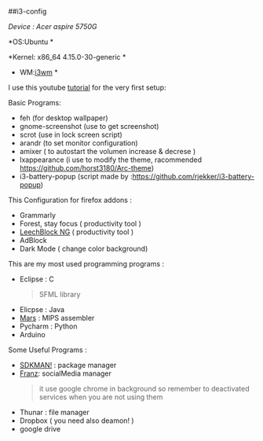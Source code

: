 ##i3-config

*Device : Acer aspire 5750G*

*OS:Ubuntu *

*Kernel: x86_64 4.15.0-30-generic *

* WM:[i3wm](https://i3wm.org/) *

I use this youtube [tutorial](https://www.youtube.com/watch?v=j1I63wGcvU4&list=PL5ze0DjYv5DbCv9vNEzFmP6sU7ZmkGzcf) for the very first setup:

Basic Programs:
* feh (for desktop wallpaper)
* gnome-screenshot (use to get screenshot)
* scrot (use in lock screen script)
* arandr (to set monitor configuration)
* amixer ( to autostart the volumen increase & decrese )
* lxappearance (i use to modify the theme, racommended https://github.com/horst3180/Arc-theme)
* i3-battery-popup (script made by :https://github.com/rjekker/i3-battery-popup)

This Configuration for firefox addons :
 * Grammarly
 * Forest, stay focus ( productivity tool )
 * [LeechBlock NG](https://addons.mozilla.org/it/firefox/addon/leechblock-ng/) ( productivity tool )
 * AdBlock
 * Dark Mode ( change color background)

This are my most used programming programs :
 * Eclipse : C
    > SFML library
 * Elicpse : Java
 * [Mars](http://courses.missouristate.edu/KenVollmar/mars/download.htm) : MIPS assembler
 * Pycharm : Python
 * Arduino

Some Useful Programs :
  * [SDKMAN!](http://sdkman.io/install.html) : package manager
  *  [Franz](https://meetfranz.com/): socialMedia manager
      > it use google chrome in background so remember to deactivated services when you are not using them
  * Thunar : file manager
  * Dropbox ( you need also deamon! )
  * google drive
